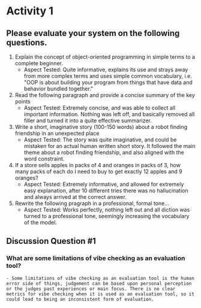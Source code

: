 # Activity 1
## Please evaluate your system on the following questions.
1. Explain the concept of object-oriented programming in simple terms to a complete beginner. 
    - Aspect Tested: Quite informative, explains its use and strays away from more complex terms and uses simple common vocabulary, i.e. "OOP is about building your program from things that have data and behavior bundled together."
2. Read the following paragraph and provide a concise summary of the key points
    - Aspect Tested: Extremely concise, and was able to collect all important information. Nothing was left off, and basically removed all filler and turned it into a quite effective summarizer.
3. Write a short, imaginative story (100-150 words) about a robot finding friendship in an unexpected place
    - Aspect Tested: The story was quite imaginative, and could be mistaken for an actual human written short story. It followed the main theme about a robot finding friendship, and also aligned with the word constraint.
4. If a store sells apples in packs of 4 and oranges in packs of 3, how many packs of each do I need to buy to get exactly 12 apples and 9 oranges?
    - Aspect Tested: Extremely informative, and allowed for extremely easy explanation, after 10 different tries there was no hallucination and always arrived at the correct answer.
5. Rewrite the following pragraph in a professional, formal tone...
    - Aspect Tested: Works perfectly, nothing left out and all diction was turned to a professional tone, seemingly increasing the vocabulary of the model.
## Discussion Question #1
### What are some limitations of vibe checking as an evaluation tool?
    - Some limitations of vibe checking as an evaluation tool is the human error side of things, judgement can be based upon personal perception or the judges past experiences or main focus. There is no clear metrics for vibe checking when it is used as an evaluation tool, so it could lead to being an inconsistent form of evaluation.
